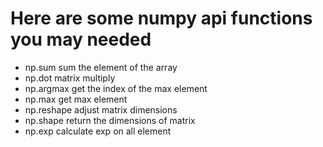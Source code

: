 # Here are some numpy api functions you may needed
* np.sum        sum the element of the array
* np.dot        matrix multiply
* np.argmax     get the index of the max element
* np.max        get max element
* np.reshape    adjust matrix dimensions
* np.shape      return the dimensions of matrix
* np.exp        calculate exp on all element
